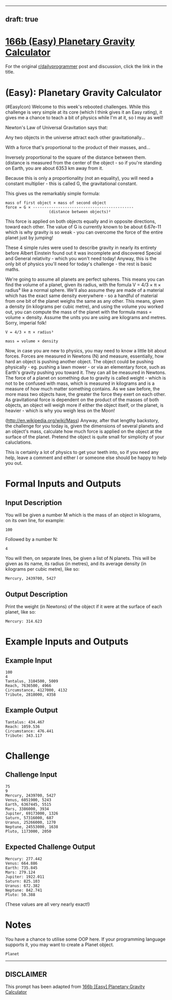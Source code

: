 ---
draft: true
----

# [166b (Easy) Planetary Gravity Calculator](https://www.reddit.com/r/dailyprogrammer/comments/284mep/6142014_challenge_166b_easy_planetary_gravity/)

For the original [r/dailyprogrammer](https://www.reddit.com/r/dailyprogrammer/) post and discussion, click the link in the title.

#  (Easy): Planetary Gravity Calculator
(#EasyIcon)
Welcome to this week's rebooted challenges. While this challenge is very simple at its core (which I think gives it an Easy rating), it gives me a chance to teach a bit of physics while I'm at it, so I may as well!

Newton's Law of Universal Gravitation says that:

Any two objects in the universe attract each other gravitationally...

With a force that's proportional to the product of their masses, and...

Inversely proportional to the square of the distance between them. (distance is measured from the center of the object - so if you're standing on Earth, you are about 6353 km away from it.

Because this is only a proportionality (not an equality), you will need a constant multiplier - this is called G, the gravitational constant.

This gives us the remarkably simple formula:


```
mass of first object × mass of second object
force = G × --------------------------------------------
                   (distance between objects)²
```
This force is applied on both objects equally and in opposite directions, toward each other. The value of G is currently known to be about 6.67e-11 which is why gravity is so weak - you can overcome the force of the entire planet just by jumping! 

These 4 simple rules were used to describe gravity in nearly its entirety before Albert Einstein found out it was incomplete and discovered Special and General relativity - which you won't need today! Anyway, this is the only bit of physics you'll need for today's challenge - the rest is basic maths.

We're going to assume all planets are perfect spheres. This means you can find the volume of a planet, given its radius, with the fomula V = 4/3 × π × radius³ like a normal sphere. We'll also assume they are made of a material which has the exact same density everywhere - so a handful of material from one bit of the planet weighs the same as any other. This means, given a density (in kilograms per cubic metre), and using the volume you worked out, you can compute the mass of the planet with the formula mass = volume × density. Assume the units you are using are kilograms and metres. Sorry, imperial folk!


```
V = 4/3 × π × radius³
```

```
mass = volume × density
```
Now, in case you are new to physics, you may need to know a little bit about forces. Forces are measured in Newtons (N) and measure, essentially, how hard an object is pushing another object. The object could be pushing physically - eg. pushing a lawn mower - or via an elementary force, such as Earth's gravity pushing you toward it. They can all be measured in Newtons. The force of a planet on something due to gravity is called weight - which is not to be confused with mass, which is measured in kilograms and is a measure of how much matter something contains. As we saw before, the more mass two objects have, the greater the force they exert on each other. As gravitational force is dependent on the product of the masses of both objects, an object will weigh more if either the object itself, or the planet, is heavier - which is why you weigh less on the Moon!

(http://en.wikipedia.org/wiki/Mass)
Anyway, after that lengthy backstory, the challenge for you today is, given the dimensions of several planets and an object's mass, calculate how much force is applied on the object at the surface of the planet. Pretend the object is quite small for simplicity of your caluclations.

This is certainly a lot of physics to get your teeth into, so if you need any help, leave a comment and either I or someone else should be happy to help you out.

# Formal Inputs and Outputs
## Input Description
You will be given a number M which is the mass of an object in kilograms, on its own line, for example:


```
100
```
Followed by a number N:


```
4
```
You will then, on separate lines, be given a list of N planets. This will be given as its name, its radius (in metres), and its average density (in kilograms per cubic metre), like so:


```
Mercury, 2439700, 5427
```
## Output Description
Print the weight (in Newtons) of the object if it were at the surface of each planet, like so:


```
Mercury: 314.623
```
# Example Inputs and Outputs
## Example Input

```
100
4
Tantalus, 3104500, 5009
Reach, 7636500, 4966
Circumstance, 4127000, 4132
Tribute, 2818000, 4358
```
## Example Output

```
Tantalus: 434.467
Reach: 1059.536
Circumstance: 476.441
Tribute: 343.117
```
# Challenge
## Challenge Input

```
75
9
Mercury, 2439700, 5427
Venus, 6051900, 5243
Earth, 6367445, 5515
Mars, 3386000, 3934
Jupiter, 69173000, 1326
Saturn, 57316000, 687
Uranus, 25266000, 1270
Neptune, 24553000, 1638
Pluto, 1173000, 2050
```
## Expected Challenge Output

```
Mercury: 277.442
Venus: 664.886
Earth: 735.845
Mars: 279.124
Jupiter: 1922.011
Saturn: 825.103
Uranus: 672.382
Neptune: 842.741
Pluto: 50.388
```
(These values are all very nearly exact!)

# Notes
You have a chance to utilise some OOP here. If your programming language supports it, you may want to create a Planet object.


```
Planet
```

----
## **DISCLAIMER**
This prompt has been adapted from [166b [Easy] Planetary Gravity Calculator](https://www.reddit.com/r/dailyprogrammer/comments/284mep/6142014_challenge_166b_easy_planetary_gravity/
)
